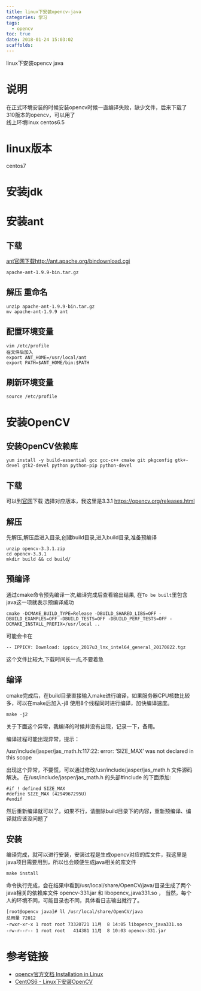 ```yaml
---
title: linux下安装opencv-java 
categories: 学习
tags:
  - opencv
toc: true
date: 2018-01-24 15:03:02
scaffolds:
---
```

linux下安装opencv java 

# 说明
在正式环境安装的时候安装opencv时候一直编译失败，缺少文件，后来下载了310版本的opencv，可以用了  
线上环境linux centos6.5

# linux版本
centos7

# 安装jdk
# 安装ant
## 下载
[ant官网下载](http://ant.apache.org/bindownload.cgi)http://ant.apache.org/bindownload.cgi
```
apache-ant-1.9.9-bin.tar.gz
```
## 解压 重命名
```
unzip apache-ant-1.9.9-bin.tar.gz
mv apache-ant-1.9.9 ant
```

## 配置环境变量
```
vim /etc/profile 
在文件后加入 
export ANT_HOME=/usr/local/ant 
export PATH=$ANT_HOME/bin:$PATH
```
## 刷新环境变量
```
source /etc/profile
```

# 安装OpenCV
## 安装OpenCV依赖库
```
yum install -y build-essential gcc gcc-c++ cmake git pkgconfig gtk+-devel gtk2-devel python python-pip python-devel
```
## 下载
可以到[官网](https://opencv.org/releases.html)下载 选择对应版本，我这里是3.3.1
https://opencv.org/releases.html
## 解压
先解压,解压后进入目录,创建build目录,进入build目录,准备预编译
```
unzip opencv-3.3.1.zip
cd opencv-3.3.1 
mkdir build && cd build/
```
## 预编译
通过cmake命令预先编译一次,编译完成后查看输出结果, 在```To be built```里包含java这一项就表示预编译成功
```
cmake -DCMAKE_BUILD_TYPE=Release -DBUILD_SHARED_LIBS=OFF -DBUILD_EXAMPLES=OFF -DBUILD_TESTS=OFF -DBUILD_PERF_TESTS=OFF -DCMAKE_INSTALL_PREFIX=/usr/local ..
```
可能会卡在
```
-- IPPICV: Download: ippicv_2017u3_lnx_intel64_general_20170822.tgz
```
这个文件比较大,下载时间长一点,不要着急
## 编译
cmake完成后，在build目录直接输入make进行编译，如果服务器CPU核数比较多，可以在make后加入-j8 使用8个线程同时进行编译，加快编译速度。
```
make -j2
```
关于下面这个异常，我编译的时候并没有出现，记录一下，备用。

编译过程可能出现异常，提示：

/usr/include/jasper/jas_math.h:117:22: error: ‘SIZE_MAX’ was not declared in this scope

出现这个异常，不要慌，可以通过修改/usr/include/jasper/jas_math.h 文件源码解决。 
在/usr/include/jasper/jas_math.h 的头部#include 的下面添加:
```
#if ! defined SIZE_MAX 
#define SIZE_MAX (4294967295U) 
#endif
```
然后重新编译就可以了。如果不行，请删除build目录下的内容，重新预编译、编译就应该没问题了
## 安装
编译完成，就可以进行安装，安装过程是生成opencv对应的库文件，我这里是java项目需要用到，所以也会顺便生成java相关的库文件
```
make install
```
命令执行完成，会在结果中看到/usr/local/share/OpenCV/java/目录生成了两个java相关的依赖库文件 opencv-331.jar 和 libopencv_java331.so ， 当然，每个人的环境不同，可能目录也不同，具体看日志输出就行了。
```
[root@opencv java]# ll /usr/local/share/OpenCV/java
总用量 72012
-rwxr-xr-x 1 root root 73320721 11月  8 14:05 libopencv_java331.so
-rw-r--r-- 1 root root   414381 11月  8 10:03 opencv-331.jar
```
# 参考链接
*  [opencv官方文档 Installation in Linux](https://docs.opencv.org/master/d7/d9f/tutorial_linux_install.html)
*  [CentOS6 - Linux下安装OpenCV](http://blog.csdn.net/chwshuang/article/details/78208273?locationNum=9&fps=1)

